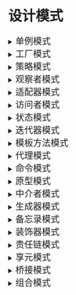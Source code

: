 # 设计模式
<details>
  <summary><font size= 4>单例模式</font></summary>
  <pre>

  </pre>
</details>

<details>
  <summary><font size= 4>工厂模式</font></summary>
  <pre>
  
  <font face="verdana" size =4 color = #9370DB>简单工厂(Simple Fatory Pattern):</font>

   ![SampleFatory](https://raw.githubusercontent.com/Gatongone/ImageContainer/main/UML/Factory.png)


    结构为：
        -Product 抽象产品类（可以是接口）：封装了产品的抽象方法
        -ProductA、B 具体产品类：实现了父类的抽象方法（接口），是简单工厂创建的目标，是抽象产品的实例
        -SimpleFactory 工厂：负责创建所有产品的内部逻辑，可以被外界直接调用，创建所需的对象
    
    缺点：
        若产品类增加，则需要增加工厂switch的判断破坏了开闭原则（允许新增类来扩展功能，不允许被修改原类代码）


```c#

    public abstract class Product//抽象产品类
    {
        public abstract string getName();
    }
    public class ProductA:Product//具体产品B
    {
        private string name{ get; set; }
        public override string getName()
        {
            return this.name;
        }
    }
    public class ProductB:Product//具体产品A
    {
        private string name{ get; set; }
        public override string getName()
        {
            return this.name;
        }
    } 
    public  class SimpleFactory//工厂类
    {
        public Product createProduct(string name)
        {
            switch (name)
            {
                case "A":
                        ProductA A = new ProductA();
                        System.Console.WriteLine("产品A被创建！");return A;
                        break;
                case "B":
                        ProductB B = new ProductB();
                        System.Console.WriteLine("产品B被创建！");return B; 
                        break;
                default:break;
            }
            return null;
        }
    }
    public class MainTest//测试类
    {
        public static void Main(string[] args)
        {
            SimpleFactory factory = new SimpleFactory();
            Product A = fatory.createProduct("A");
            Product B = fatory.createProduct("B");
        }
    }
```

</pre>
  <pre>
  <font face="verdana" size =4 color = #9370DB>工厂方法模式(Factory Method):

  </font>

   ![Factory Method](https://raw.githubusercontent.com/Gatongone/ImageContainer/main/UML/Factory%20Method.png)

    结构为：
        -Product 抽象产品类（可以是接口）：封装了产品的抽象方法
        -ProductA、B 具体产品类：实现了父类的抽象方法（接口），是简单工厂创建的目标，是抽象产品的实例
        -FactoryA、B 工厂：负责创建某一类产品，可以被外界直接调用，创建所需的对象

    若产品类增加，则只需要增加工厂，这符合了开闭原则，但同时会使代码量和逻辑变得繁琐    

```c#
    public abstract class Product//产品抽象类
    {
        public abstract string getName();
    }
    public abstract class abstructFactory//工厂抽象类
    {
        public abstract Product createProduct(string name);
    }
    public class ProductA:ProductB//具体产品A
    {
        private string name{ get; set; }
        public ProductA(string name)
        {
            this.name =name;;
        }
        public override string getName()
        {
            return this.name;
        }
    }
    public class ProductB:Product//具体产品B
    {
        private string name{ get; set; }
        public ProductB(string name)
        {
            this.name =name;;
        }
        public override string getName()
        {
            return this.name;
        }
    } 
    public class FactoryA:abstructFactory//工厂A，负责创建产品A
    {
        public override Product createProduct(string name)
        {
            System.Console.WriteLine($"产品{name}被工厂A创建!");
            return new ProductA(name);
        }
    }
    public class FactoryB:abstructFactory//工厂B，负责创建产品B
    {
        public override Product createProduct(string name)
        {
            System.Console.WriteLine($"产品{name}被工厂B创建!");            
            return new ProductB(name);
        }
    }
    public class MainTest//测试类
    {
        public static void Main(string[] args)
        {
            FactoryA factoryA = new FactoryA();
            FactoryB factoryB = new FactoryB();
            Product A = factoryA.createProduct("A");
            Product B = factoryB.createProduct("B");
        }
    }
```
   </pre>
   <pre>
<font face="verdana" size =4 color = #9370DB>抽象工厂模式(Abstract Factory):

</font>

   ![abstructFactory](https://raw.githubusercontent.com/Gatongone/ImageContainer/main/UML/abstructFactory.png)

    结构为：
        -Product 抽象产品基类（可以是接口）：封装了产品的抽象方法
        -Phone、Shoes 抽象产品子类：继承了产品基类，是某一类产品的大类
        -Iphone、Huawei、Nike、Adidas：具体产品类：实现了父类的抽象方法（接口），是简单工厂创建的目标，是抽象产品的实例
        -FactoryA、B 工厂：负责创建某几个大类的产品，可以被外界直接调用，创建所需的对象

    在工厂方法模式的基础上新增一类产品，使得工厂可以生成多种类型的产品，此时应注意工厂类对产品大类的筛选应符合开闭原则，可以用泛型或产品基类的方法实现

```c#
    public abstract class Product//产品抽象类
    {
    }
    public abstract class Phone : Product//手机抽象类,继承了产品类
    {
    }
    public abstract class Shoes : Product//鞋抽象类，继承了产品类
    {
    }
    public abstract class abstructFactory//工厂抽象类
    {
        public abstract Product createProduct();
    }

    public class Huawei:Phone//华为手机，继承了手机抽象类
    {
        public Huawei()
        {
            System.Console.WriteLine("Huawei");
        }
    }
    public class Iphone:Phone//苹果手机，继承了手机抽象类
    {
        public Iphone()
        {
            System.Console.WriteLine("Iphone");
        }
    } 
    public class Adidas:Shoes//阿迪鞋，继承了鞋抽象类
    {
        public Adidas()
        {
           System.Console.WriteLine("Adidas");
        }
        
    }
    public class Nike:Shoes//耐克鞋，继承了鞋抽象类
    {
        public Nike()
        {
            System.Console.WriteLine("Nike");
        }
    }    
    public class FactoryA<T>:abstructFactory where T:Product,new()//A工厂，可以生产手机和鞋
    {
        public override T createProduct()
        {
            System.Console.Write("工厂A创建了");
            return new T();
        }
    }
    public class FactoryB<T>:abstructFactory where T:Product,new()//B工厂，可以生产手机和鞋
    {
        public override T createProduct()
        {
            System.Console.Write("工厂B创建了");
            return new T();
        }
    }
    public class MainTest//测试类
    {
        public static void Main(string[] args)
        {
            FactoryA<Iphone> factoryA = new FactoryA<Iphone>();
            FactoryB<Nike> factoryB = new FactoryB<Nike>();
            Phone A = factoryA.createProduct();
            Shoes B = factoryB.createProduct();
        }
    }
```

   </pre>

</details>



<details>
  <summary><font size= 4>策略模式</font></summary>
  <pre>



  </pre>
</details>

<details>
  <summary><font size= 4>观察者模式</font></summary>
  <pre>



  </pre>
</details>

<details>
  <summary><font size= 4>适配器模式</font></summary>
  <pre>



  </pre>
</details>

<details>
  <summary><font size= 4>访问者模式</font></summary>
  <pre>



  </pre>
</details>

<details>
  <summary><font size= 4>状态模式</font></summary>
  <pre>



  </pre>
</details>

<details>
  <summary><font size= 4>迭代器模式</font></summary>
  <pre>



  </pre>
</details>

<details>
  <summary><font size= 4>模板方法模式</font></summary>
  <pre>



  </pre>
</details>

<details>
  <summary><font size= 4>代理模式</font></summary>
  <pre>



  </pre>
</details>

<details>
  <summary><font size= 4>命令模式</font></summary>
  <pre>



  </pre>
</details>

<details>
  <summary><font size= 4>原型模式</font></summary>
  <pre>



  </pre>
</details>

<details>
  <summary><font size= 4>中介者模式</font></summary>
  <pre>



  </pre>
</details>

<details>
  <summary><font size= 4>生成器模式</font></summary>
  <pre>



  </pre>
</details>

<details>
  <summary><font size= 4>备忘录模式</font></summary>
  <pre>



  </pre>
</details>

<details>
  <summary><font size= 4>装饰器模式</font></summary>
  <pre>



  </pre>
</details>

<details>
  <summary><font size= 4>责任链模式</font></summary>
  <pre>



  </pre>
</details>

<details>
  <summary><font size= 4>享元模式</font></summary>
  <pre>



  </pre>
</details>

<details>
  <summary><font size= 4>桥接模式</font></summary>
  <pre>



  </pre>
</details>

<details>
  <summary><font size= 4>组合模式</font></summary>
  <pre>



  </pre>
</details>
